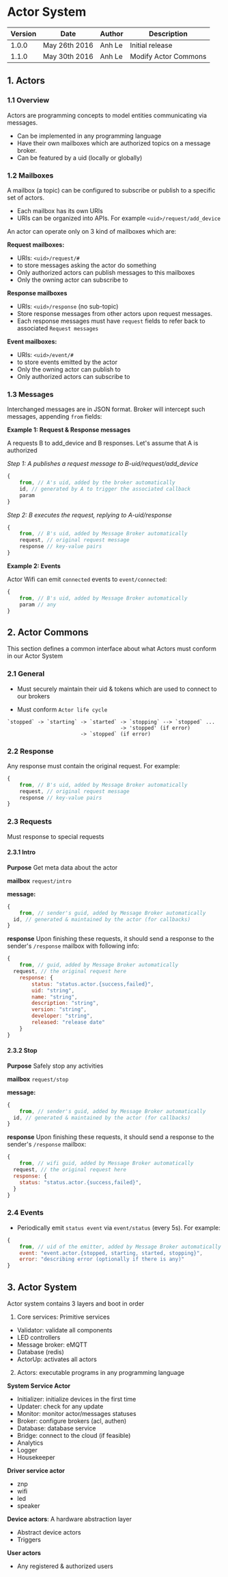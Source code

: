 Actor System
===============

| Version | Date | Author | Description |
|-------|-------|-------|-------------|
| 1.0.0  | May 26th 2016 | Anh Le  | Initial release |
| 1.1.0  | May 30th 2016 | Anh Le  | Modify Actor Commons |

## 1. Actors
### 1.1 Overview
Actors are programming concepts to model entities communicating via messages.
+ Can be implemented in any programming language
+ Have their own mailboxes which are authorized topics on a message broker.
+ Can be featured by a uid (locally or globally)

### 1.2 Mailboxes
A mailbox (a topic) can be configured to subscribe or publish to a specific set of actors.
+ Each mailbox has its own URIs
+ URIs can be organized into APIs. For example `<uid>/request/add_device`

An actor can operate only on 3 kind of mailboxes which are:

**Request mailboxes:**
+ URIs: `<uid>/request/#`
+ to store messages asking the actor do something
+ Only authorized actors can publish messages to this mailboxes
+ Only the owning actor can subscribe to

**Response mailboxes**
+ URIs: `<uid>/response` (no sub-topic)
+ Store response messages from other actors upon request messages.
+ Each response messages must have `request` fields to refer back to associated `Request messages`

**Event mailboxes:**
+ URIs: `<uid>/event/#`
+ to store events emitted by the actor
+ Only the owning actor can publish to
+ Only authorized actors can subscribe to

### 1.3 Messages
Interchanged messages are in JSON format.
Broker will intercept such messages, appending `from` fields:

**Example 1: Request & Response messages**

A requests B to add_device and B responses. Let's assume that A is authorized

*Step 1: A publishes a request message to B-uid/request/add_device*

```javascript
{
	from, // A's uid, added by the broker automatically
	id, // generated by A to trigger the associated callback
	param
}
```

*Step 2: B executes the request, replying to A-uid/response*

```javascript
{
	from, // B's uid, added by Message Broker automatically
	request, // original request message
	response // key-value pairs
}
```

**Example 2: Events**

Actor Wifi can emit `connected` events to `event/connected`:

```javascript
{
	from, // B's uid, added by Message Broker automatically
	param // any 	
}
```

## 2. Actor Commons

This section defines a common interface about what Actors must conform in our Actor System

### 2.1  General
- Must securely maintain their uid & tokens which are used to connect to our brokers

- Must conform `Actor life cycle`

```text
`stopped` -> `starting` -> `started` -> `stopping` --> `stopped` ...
									 -> 'stopped' (if error)
						-> `stopped` (if error)

```

### 2.2 Response
Any response must contain the original request. For example:

```javascript
{
	from, // B's uid, added by Message Broker automatically
	request, // original request message
	response // key-value pairs
}
```

### 2.3 Requests
Must response to special requests

#### 2.3.1 Intro
**Purpose** Get meta data about the actor

**mailbox** `request/intro`

**message:**
```javascript
{
	from, // sender's guid, added by Message Broker automatically  
  id, // generated & maintained by the actor (for callbacks)
}
```

**response**
Upon finishing these requests, it should send a response to the sender's `/response` mailbox with following info:

```javascript
{
	from, // guid, added by Message Broker automatically
  request, // the original request here
	response: {
		status: "status.actor.{success,failed}",
		uid: "string",
		name: "string",
		description: "string",
		version: "string",
		developer: "string",
		released: "release date"
	}
}
```

#### 2.3.2 Stop
**Purpose** Safely stop any activities

**mailbox** `request/stop`

**message:**
```javascript
{
	from, // sender's guid, added by Message Broker automatically  
  id, // generated & maintained by the actor (for callbacks)
}
```

**response**
Upon finishing these requests, it should send a response to the sender's `/response` mailbox:

```javascript
{
	from, // wifi guid, added by Message Broker automatically
  request, // the original request here
  response: {
    status: "status.actor.{success,failed}",
  }
}
```

### 2.4 Events
- Periodically emit `status event` via `event/status` (every 5s).
For example:

```javascript
{
	from, // uid of the emitter, added by Message Broker automatically
	event: "event.actor.{stopped, starting, started, stopping}",
	error: "describing error (optionally if there is any)"
}
```



## 3. Actor System
Actor system contains 3 layers and boot in order

1. Core services: Primitive services
- Validator: validate all components
- LED controllers
- Message broker: eMQTT
- Database (redis)
- ActorUp: activates all actors

2. Actors: executable programs in any programming language

**System Service Actor**
- Initializer: initialize devices in the first time
- Updater: check for any update
- Monitor: monitor actor/messages statuses
- Broker: configure brokers (acl, authen)
- Database: database service
- Bridge: connect to the cloud (if feasible)
- Analytics
- Logger
- Housekeeper

**Driver service actor**
- znp
- wifi
- led
- speaker


**Device actors**: A hardware abstraction layer
- Abstract device actors
- Triggers

**User actors**
- Any registered & authorized users
